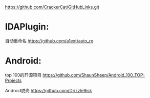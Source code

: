 https://github.com/CrackerCat/GitHubLinks.git

# IDAPlugin:
自动重命名
https://github.com/a1ext/auto_re



# Android:
top 100的开源项目
https://github.com/ShaunSheep/Android_100_TOP-Projects

Android脱壳
https://github.com/DrizzleRisk

